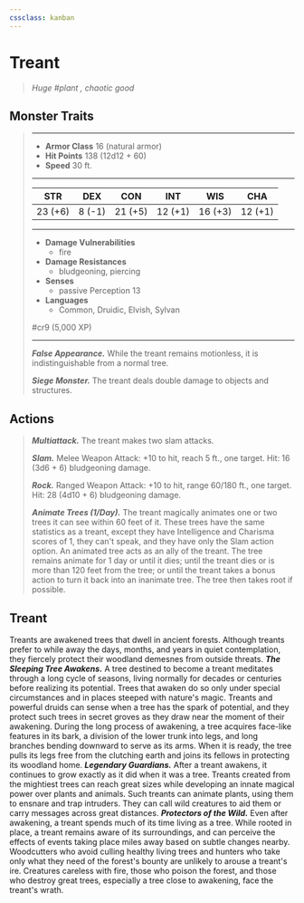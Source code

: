 ```yaml
---
cssclass: kanban
---
```


# Treant
>*Huge #plant , chaotic good*
## Monster Traits
>___
>- **Armor Class** 16 (natural armor)
>- **Hit Points** 138 (12d12 + 60)
>- **Speed** 30 ft.
>___
>|STR|DEX|CON|INT|WIS|CHA|
>|:---:|:---:|:---:|:---:|:---:|:---:|
>|23 (+6)|8 (-1)|21 (+5)|12 (+1)|16 (+3)|12 (+1)|
>___
>- **Damage Vulnerabilities**
>	 - fire
>- **Damage Resistances**
>	 - bludgeoning, piercing
>- **Senses**
>	 - passive Perception 13
>- **Languages**
>	 - Common, Druidic, Elvish, Sylvan
>
> #cr9 (5,000 XP)
>___
>***False Appearance.*** While the treant remains motionless, it is indistinguishable from a normal tree.  
>
>***Siege Monster.*** The treant deals double damage to objects and structures.  
>
## Actions
>***Multiattack.*** The treant makes two slam attacks.  
>
>***Slam.*** Melee Weapon Attack: +10 to hit, reach 5 ft., one target. Hit: 16 (3d6 + 6) bludgeoning damage.  
>
>***Rock.*** Ranged Weapon Attack: +10 to hit, range 60/180 ft., one target. Hit: 28 (4d10 + 6) bludgeoning damage.  
>
>***Animate Trees (1/Day).*** The treant magically animates one or two trees it can see within 60 feet of it. These trees have the same statistics as a treant, except they have Intelligence and Charisma scores of 1, they can't speak, and they have only the Slam action option. An animated tree acts as an ally of the treant. The tree remains animate for 1 day or until it dies; until the treant dies or is more than 120 feet from the tree; or until the treant takes a bonus action to turn it back into an inanimate tree. The tree then takes root if possible.
## Treant
Treants are awakened trees that dwell in ancient forests. Although treants prefer to while away the days, months, and years in quiet contemplation, they fiercely protect their woodland demesnes from outside threats.
***The Sleeping Tree Awakens.*** A tree destined to become a treant meditates through a long cycle of seasons, living normally for decades or centuries before realizing its potential. Trees that awaken do so only under special circumstances and in places steeped with nature's magic. Treants and powerful druids can sense when a tree has the spark of potential, and they protect such trees in secret groves as they draw near the moment of their awakening. During the long process of awakening, a tree acquires face-like features in its bark, a division of the lower trunk into legs, and long branches bending downward to serve as its arms. When it is ready, the tree pulls its legs free from the clutching earth and joins its fellows in protecting its woodland home.
***Legendary Guardians.*** After a treant awakens, it continues to grow exactly as it did when it was a tree. Treants created from the mightiest trees can reach great sizes while developing an innate magical power over plants and animals. Such treants can animate plants, using them to ensnare and trap intruders. They can call wild creatures to aid them or carry messages across great distances.
***Protectors of the Wild.*** Even after awakening, a treant spends much of its time living as a tree. While rooted in place, a treant remains aware of its surroundings, and can perceive the effects of events taking place miles away based on subtle changes nearby.
Woodcutters who avoid culling healthy living trees and hunters who take only what they need of the forest's bounty are unlikely to arouse a treant's ire. Creatures careless with fire, those who poison the forest, and those who destroy great trees, especially a tree close to awakening, face the treant's wrath.